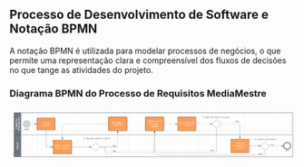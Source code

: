 ## Processo de Desenvolvimento de Software e Notação BPMN

A notação BPMN é utilizada para modelar processos de negócios, o que permite uma representação clara e compreensível dos fluxos de decisões no que tange as atividades do projeto.

### Diagrama BPMN do Processo de Requisitos MediaMestre

![Diagrama BPMN do Processo de Requisitos do projeto MediaMestre](../img/bpmn-processo-requisitos.png)
